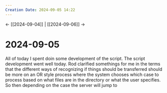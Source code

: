 ```yaml
---
Creation Date: 2024-09-05 14:22
---
```


<- [[2024-09-04]] | [[2024-09-06]]  ->

# 2024-09-05
All of today I spent doin some development of the script. The script development went well today. Rod clarified somethings for me in the terms that the different ways of recognizing if things should be transferred should be more on an OR style process where the system chooses which case to process based on what files are in the directory or what the user specifies. So then depending on the case the server will jump to 